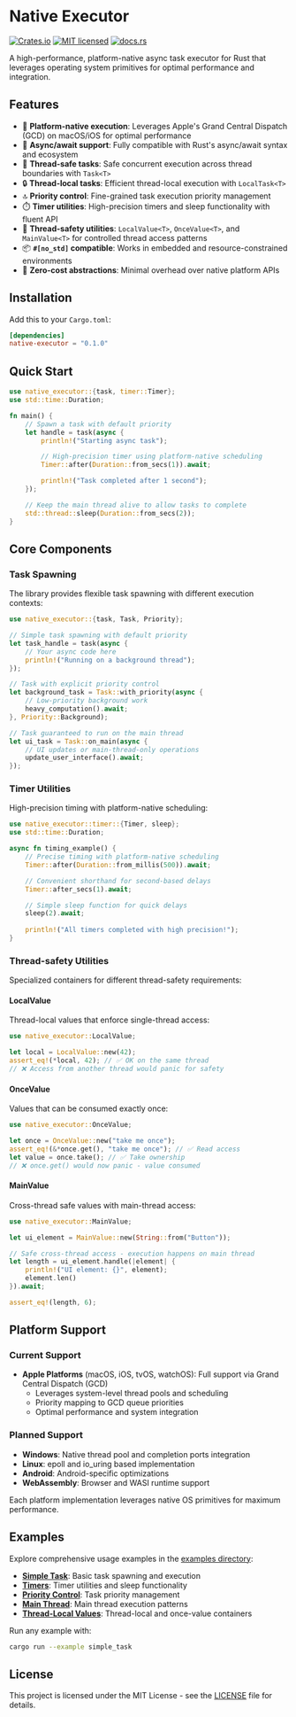 # Native Executor

[![Crates.io](https://img.shields.io/crates/v/native-executor.svg)](https://crates.io/crates/native-executor)
[![MIT licensed](https://img.shields.io/badge/license-MIT-blue.svg)](./LICENSE)
[![docs.rs](https://docs.rs/native-executor/badge.svg)](https://docs.rs/native-executor)

A high-performance, platform-native async task executor for Rust that leverages operating system primitives for optimal performance and integration.

## Features

- 🚀 **Platform-native execution**: Leverages Apple's Grand Central Dispatch (GCD) on macOS/iOS for optimal performance
- 🔄 **Async/await support**: Fully compatible with Rust's async/await syntax and ecosystem
- 🧵 **Thread-safe tasks**: Safe concurrent execution across thread boundaries with `Task<T>`
- 🔒 **Thread-local tasks**: Efficient thread-local execution with `LocalTask<T>`
- 🔝 **Priority control**: Fine-grained task execution priority management
- ⏱️ **Timer utilities**: High-precision timers and sleep functionality with fluent API
- 🔐 **Thread-safety utilities**: `LocalValue<T>`, `OnceValue<T>`, and `MainValue<T>` for controlled thread access patterns
- 📦 **`#[no_std]` compatible**: Works in embedded and resource-constrained environments
- 🎯 **Zero-cost abstractions**: Minimal overhead over native platform APIs

## Installation

Add this to your `Cargo.toml`:

```toml
[dependencies]
native-executor = "0.1.0"
```

## Quick Start

```rust
use native_executor::{task, timer::Timer};
use std::time::Duration;

fn main() {
    // Spawn a task with default priority
    let handle = task(async {
        println!("Starting async task");

        // High-precision timer using platform-native scheduling
        Timer::after(Duration::from_secs(1)).await;

        println!("Task completed after 1 second");
    });

    // Keep the main thread alive to allow tasks to complete
    std::thread::sleep(Duration::from_secs(2));
}
```

## Core Components

### Task Spawning

The library provides flexible task spawning with different execution contexts:

```rust
use native_executor::{task, Task, Priority};

// Simple task spawning with default priority
let task_handle = task(async {
    // Your async code here
    println!("Running on a background thread");
});

// Task with explicit priority control
let background_task = Task::with_priority(async {
    // Low-priority background work
    heavy_computation().await;
}, Priority::Background);

// Task guaranteed to run on the main thread
let ui_task = Task::on_main(async {
    // UI updates or main-thread-only operations
    update_user_interface().await;
});
```

### Timer Utilities

High-precision timing with platform-native scheduling:

```rust
use native_executor::timer::{Timer, sleep};
use std::time::Duration;

async fn timing_example() {
    // Precise timing with platform-native scheduling
    Timer::after(Duration::from_millis(500)).await;

    // Convenient shorthand for second-based delays
    Timer::after_secs(1).await;

    // Simple sleep function for quick delays
    sleep(2).await;
    
    println!("All timers completed with high precision!");
}
```

### Thread-safety Utilities

Specialized containers for different thread-safety requirements:

#### LocalValue

Thread-local values that enforce single-thread access:

```rust
use native_executor::LocalValue;

let local = LocalValue::new(42);
assert_eq!(*local, 42); // ✅ OK on the same thread
// ❌ Access from another thread would panic for safety
```

#### OnceValue

Values that can be consumed exactly once:

```rust
use native_executor::OnceValue;

let once = OnceValue::new("take me once");
assert_eq!(&*once.get(), "take me once"); // ✅ Read access
let value = once.take(); // ✅ Take ownership
// ❌ once.get() would now panic - value consumed
```

#### MainValue

Cross-thread safe values with main-thread access:

```rust
use native_executor::MainValue;

let ui_element = MainValue::new(String::from("Button"));

// Safe cross-thread access - execution happens on main thread
let length = ui_element.handle(|element| {
    println!("UI element: {}", element);
    element.len()
}).await;

assert_eq!(length, 6);
```

## Platform Support

### Current Support

- **Apple Platforms** (macOS, iOS, tvOS, watchOS): Full support via Grand Central Dispatch (GCD)
  - Leverages system-level thread pools and scheduling
  - Priority mapping to GCD queue priorities
  - Optimal performance and system integration

### Planned Support

- **Windows**: Native thread pool and completion ports integration
- **Linux**: epoll and io_uring based implementation
- **Android**: Android-specific optimizations
- **WebAssembly**: Browser and WASI runtime support

Each platform implementation leverages native OS primitives for maximum performance.

## Examples

Explore comprehensive usage examples in the [examples directory](examples/):

- **[Simple Task](examples/simple_task.rs)**: Basic task spawning and execution
- **[Timers](examples/timers.rs)**: Timer utilities and sleep functionality  
- **[Priority Control](examples/priority.rs)**: Task priority management
- **[Main Thread](examples/main_thread.rs)**: Main thread execution patterns
- **[Thread-Local Values](examples/local_value.rs)**: Thread-local and once-value containers

Run any example with:
```bash
cargo run --example simple_task
```

## License

This project is licensed under the MIT License - see the [LICENSE](LICENSE) file for details.
